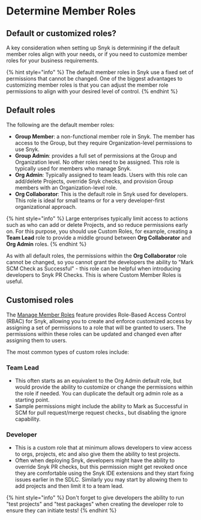 # Determine Member Roles

## Default or customized roles?

A key consideration when setting up Snyk is determining if the default member roles align with your needs, or if you need to customize member roles for your business requirements.

{% hint style="info" %}
The default member roles in Snyk use a fixed set of permissions that cannot be changed. One of the biggest advantages to customizing member roles is that you can adjust the member role permissions to align with your desired level of control.
{% endhint %}

## Default roles

The following are the default member roles:

* **Group Member**: a non-functional member role in Snyk. The member has access to the Group, but they require Organization-level permissions to use Snyk.
* **Group Admin**: provides a full set of permissions at the Group and Organization level. No other roles need to be assigned. This role is typically used for members who manage Snyk.
* **Org Admin**: Typically assigned to team leads. Users with this role can add/delete Projects, override Snyk checks, and provision Group members with an Organization-level role.
* **Org Collaborator**: This is the default role in Snyk used for developers. This role is ideal for small teams or for a very developer-first organizational approach.

{% hint style="info" %}
Large enterprises typically limit access to actions such as who can add or delete Projects, and so reduce permissions early on. For this purpose, you should use Custom Roles, for example, creating a **Team Lead** role to provide a middle ground between **Org Collaborator** and **Org Admin** roles.
{% endhint %}

As with all default roles, the permissions within the **Org Collaborator** role cannot be changed, so you cannot grant the developers the ability to "Mark SCM Check as Successful" - this role can be helpful when introducing developers to Snyk PR Checks. This is where Custom Member Roles is useful.

## Customised roles

The [Manage Member Roles](../../../snyk-admin/manage-permissions-and-roles/manage-member-roles.md) feature provides Role-Based Access Control (RBAC) for Snyk, allowing you to create and enforce customized access by assigning a set of permissions to a role that will be granted to users. The permissions within these roles can be updated and changed even after assigning them to users.

The most common types of custom roles include:

### Team Lead

* This often starts as an equivalent to the Org Admin default role, but would provide the ability to customize or change the permissions within the role if needed. You can duplicate the default org admin role as a starting point.
* Sample permissions might include the ability to Mark as Successful in SCM for pull request/merge request checks., but disabling the ignore capability.

### Developer

* This is a custom role that at minimum allows developers to view access to orgs, projects, etc and also give them the ability to test projects.
* Often when deploying Snyk, developers might have the ability to override Snyk PR checks, but this permission might get revoked once they are comfortable using the Snyk IDE extensions and they start fixing issues earlier in the SDLC. Similarly you may start by allowing them to add projects and then limit it to a team lead.

{% hint style="info" %}
Don't forget to give developers the ability to run "test projects" and "test packages" when creating the developer role to ensure they can initiate tests!
{% endhint %}
